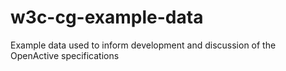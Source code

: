 # w3c-cg-example-data
Example data used to inform development and discussion of the OpenActive specifications
